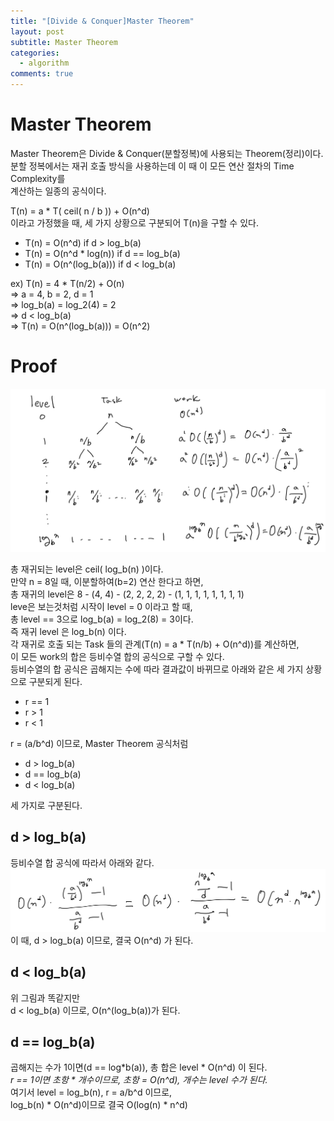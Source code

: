 ```yaml
---
title: "[Divide & Conquer]Master Theorem"
layout: post
subtitle: Master Theorem
categories:
  - algorithm
comments: true
---
```


# Master Theorem

Master Theorem은 Divide & Conquer(분할정복)에 사용되는 Theorem(정리)이다.  
분할 정복에서는 재귀 호출 방식을 사용하는데 이 때 이 모든 연산 절차의 Time Complexity를  
계산하는 일종의 공식이다.

T(n) = a \* T( ceil( n / b )) + O(n^d)  
이라고 가정했을 때, 세 가지 상황으로 구분되어 T(n)을 구할 수 있다.

- T(n) = O(n^d) if d > log_b(a)
- T(n) = O(n^d \* log(n)) if d == log_b(a)
- T(n) = O(n^(log_b(a))) if d < log_b(a)

ex) T(n) = 4 \* T(n/2) + O(n)  
=> a = 4, b = 2, d = 1  
=> log_b(a) = log_2(4) = 2  
=> d < log_b(a)  
=> T(n) = O(n^(log_b(a))) = O(n^2)

# Proof

![Master Theorem Proof](/assets/img/study/ALG/mastertheorem.png)

총 재귀되는 level은 ceil( log_b(n) )이다.  
만약 n = 8일 때, 이분할하여(b=2) 연산 한다고 하면,  
총 재귀의 level은 8 - (4, 4) - (2, 2, 2, 2) - (1, 1, 1, 1, 1, 1, 1, 1)  
leve은 보는것처럼 시작이 level = 0 이라고 할 때,  
총 level == 3으로 log_b(a) = log_2(8) = 3이다.  
즉 재귀 level 은 log_b(n) 이다.  
각 재귀로 호출 되는 Task 들의 관계(T(n) = a \* T(n/b) + O(n^d))를 계산하면,  
이 모든 work의 합은 등비수열 합의 공식으로 구할 수 있다.  
등비수열의 합 공식은 곱해지는 수에 따라 결과값이 바뀌므로 아래와 같은 세 가지 상황으로 구분되게 된다.

- r == 1
- r > 1
- r < 1

r = (a/b^d) 이므로, Master Theorem 공식처럼

- d > log_b(a)
- d == log_b(a)
- d < log_b(a)

세 가지로 구분된다.

## d > log_b(a)

등비수열 합 공식에 따라서 아래와 같다.  
![Master Toeorem Proof1](/assets/img/study/ALG/mastertheorempr1.png)  
이 때, d > log_b(a) 이므로, 결국 O(n^d) 가 된다.

## d < log_b(a)

위 그림과 똑같지만  
d < log_b(a) 이므로, O(n^(log_b(a))가 된다.

## d == log_b(a)

곱해지는 수가 1이면(d == log*b(a)), 총 합은 level * O(n^d) 이 된다.  
_r == 1이면 초항 \* 개수이므로, 초항 = O(n^d), 개수는 level 수가 된다._  
여기서 level = log_b(n), r = a/b^d 이므로,  
log_b(n) \* O(n^d)이므로 결국 O(log(n) \* n^d)
